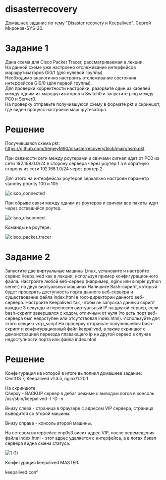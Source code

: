 # disasterrecovery
Домашнее задание по тему "Disaster recovery и Keepalived". Сергей Миронов-SYS-20.

# Задание 1  
Дана схема для Cisco Packet Tracer, рассматриваемая в лекции.  
На данной схеме уже настроено отслеживание интерфейсов маршрутизаторов Gi0/1 (для нулевой группы)  
Необходимо аналогично настроить отслеживание состояния интерфейсов Gi0/0 (для первой группы).  
Для проверки корректности настройки, разорвите один из кабелей между одним из маршрутизаторов и Switch0 и запустите ping между PC0 и Server0.  
На проверку отправьте получившуюся схему в формате pkt и скриншот, где виден процесс настройки маршрутизатора.  

# Решение  

Получившаяся схема pkt:  
https://github.com/SergeyM90/disasterrecovery/blob/main/hsrp.pkt  

При связности сети между роутерами и свичами сигнал идет от PC0 из сети 192.168.0.0/24 в сторону сервера через роутер 1 а в обратную сторону из сети 192.168.1.0/24 через роутер 2:  

Для этого на интерфейсах роутеров зеркально настроен параметр standby priority 100 и 105  

![cisco_connected](https://github.com/SergeyM90/disasterrecovery/assets/84016375/b0d0b672-c76c-4aae-aa89-86a52b5b500e)

При обрыве связи между одним из роутеров и свичом все пакеты идут через оставшийся роутер.  

![cisco_disconnect](https://github.com/SergeyM90/disasterrecovery/assets/84016375/0e99f464-59dc-4fba-8779-f53a37135fd9)

Команды на роутере:  

![cisco_packet_tracer](https://github.com/SergeyM90/disasterrecovery/assets/84016375/08876882-4f97-4d34-a07a-03e7cada2996)


# Задание 2
Запустите две виртуальные машины Linux, установите и настройте сервис Keepalived как в лекции, используя пример конфигурационного файла.
Настройте любой веб-сервер (например, nginx или simple python server) на двух виртуальных машинах
Напишите Bash-скрипт, который будет проверять доступность порта данного веб-сервера и существование файла index.html в root-директории данного веб-сервера.
Настройте Keepalived так, чтобы он запускал данный скрипт каждые 3 секунды и переносил виртуальный IP на другой сервер, если bash-скрипт завершался с кодом, отличным от нуля (то есть порт веб-сервера был недоступен или отсутствовал index.html). Используйте для этого секцию vrrp_script
На проверку отправьте получившейся bash-скрипт и конфигурационный файл keepalived, а также скриншот с демонстрацией переезда плавающего ip на другой сервер в случае недоступности порта или файла index.html

# Решение

Конфигурация на которой в итоге выполнил домашнее задание:  
CentOS 7, Keepalived v1.3.5, nginx/1.20.1  

На скриншоте:  
Сверху - BACKUP сервер в дебаг режиме с выводом логов в консоль /usr/sbin/keepalived -l -D -n  

Внизу слева - страница в браузере с адресом VIP сервера, страница выводится со второй машины.  

Внизу справа - консоль второй машины.  

На сетевом интерфейсе enp0s3 висит адрес VIP, после перемещения файла index.html - этот адрес удаляется с интерфейса, а в логах бэкап сервера видна смена статуса.  

![1 (1)](https://github.com/SergeyM90/disasterrecovery/assets/84016375/82ed753b-bed4-459a-9dd6-88094518538c)

Конфигурация keepalived MASTER:

keepalived.conf
